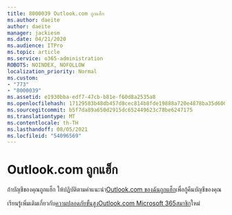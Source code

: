 ```yaml
---
title: 8000039 Outlook.com ถูกแฮ็ก
ms.author: daeite
author: daeite
manager: jackiesm
ms.date: 04/21/2020
ms.audience: ITPro
ms.topic: article
ms.service: o365-administration
ROBOTS: NOINDEX, NOFOLLOW
localization_priority: Normal
ms.custom:
- "773"
- "8000039"
ms.assetid: e1930bba-edf7-47cb-b81e-f60d8a2535a8
ms.openlocfilehash: 17129583b48db457d8cec814b8fde19888a720e4878ba35d60088e381d63927c
ms.sourcegitcommit: b5f7da89a650d2915dc652449623c78be6247175
ms.translationtype: MT
ms.contentlocale: th-TH
ms.lasthandoff: 08/05/2021
ms.locfileid: "54096569"
---
```

# <a name="outlookcom-account-hacked"></a>Outlook.com ถูกแฮ็ก

ถ้าบัญชีของคุณถูกแฮ็ก ให้ปฏิบัติตามคําแนะนํา[Outlook.com ของฉันถูกแฮ็ก](https://support.office.com/article/35993ac5-ac2f-494e-aacb-5232dda453d8?wt.mc_id=Office_Outlook_com_Alchemy)เพื่อกู้คืนบัญชีของคุณ
  
เรียนรู้เพิ่มเติมเกี่ยวกับ[ความปลอดภัยขั้นสูงOutlook.com Microsoft 365สมาชิก](https://support.office.com/article/882d2243-eab9-4545-a58a-b36fee4a46e2?wt.mc_id=Office_Outlook_com_Alchemy)ใหม่
  